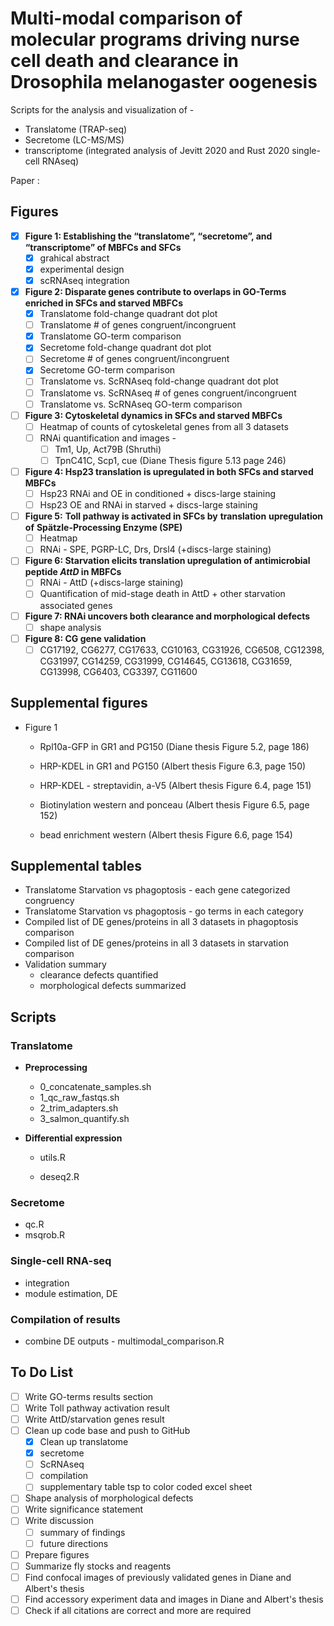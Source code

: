 # Multi-modal comparison of molecular programs driving nurse cell death and clearance in Drosophila melanogaster oogenesis 

Scripts for the analysis and visualization of - 

- Translatome (TRAP-seq)
- Secretome (LC-MS/MS)
- transcriptome (integrated analysis of Jevitt 2020 and Rust 2020 single-cell RNAseq)

Paper : 



## Figures

- [x] **Figure 1: Establishing the “translatome”, “secretome”, and “transcriptome” of MBFCs and SFCs**
  - [x] grahical abstract
  - [x] experimental design
  - [x] scRNAseq integration 
- [x] **Figure 2: Disparate genes contribute to overlaps in GO-Terms enriched in SFCs and starved MBFCs**
  - [x] Translatome fold-change quadrant dot plot 
  - [ ] Translatome # of genes congruent/incongruent
  - [x] Translatome GO-term comparison 
  - [x] Secretome fold-change quadrant dot plot 
  - [ ] Secretome # of genes congruent/incongruent 
  - [x] Secretome GO-term comparison
  - [ ] Translatome vs. ScRNAseq fold-change quadrant dot plot 
  - [ ] Translatome vs. ScRNAseq  # of genes congruent/incongruent
  - [ ] Translatome vs. ScRNAseq GO-term comparison
- [ ] **Figure 3: Cytoskeletal dynamics in SFCs and starved MBFCs**
  - [ ] Heatmap of counts of cytoskeletal genes from all 3 datasets
  - [ ] RNAi quantification and images - 
    - [ ] Tm1, Up, Act79B (Shruthi)
    - [ ] TpnC41C, Scp1, cue (Diane Thesis figure 5.13 page 246) 
- [ ] **Figure 4: Hsp23 translation is upregulated in both SFCs and starved MBFCs**
  - [ ] Hsp23 RNAi and OE in conditioned + discs-large staining
  - [ ] Hsp23 OE and RNAi in starved + discs-large staining
- [ ] **Figure 5:** **Toll pathway is activated in SFCs by** **translation** **upregulation of** **Spätzle-Processing Enzyme (SPE)** 
  - [ ] Heatmap
  - [ ] RNAi - SPE, PGRP-LC, Drs, Drsl4  (+discs-large staining)
- [ ] **Figure 6: Starvation elicits translation upregulation of antimicrobial peptide *AttD* in MBFCs**
  - [ ] RNAi - AttD  (+discs-large staining)
  - [ ] Quantification of mid-stage death in AttD + other starvation associated genes
- [ ] **Figure 7: RNAi uncovers both clearance and morphological defects** 
  - [ ] shape analysis 
- [ ] **Figure 8: CG gene validation** 
  - [ ] CG17192, CG6277, CG17633, CG10163, CG31926, CG6508, CG12398, CG31997, CG14259, CG31999, CG14645, CG13618, CG31659, CG13998, CG6403, CG3397, CG11600

## Supplemental figures

- Figure 1
  - Rpl10a-GFP in GR1 and PG150 (Diane thesis Figure 5.2, page 186)
  
  - HRP-KDEL in GR1 and PG150 (Albert thesis Figure 6.3, page 150)
  - HRP-KDEL - streptavidin, a-V5 (Albert thesis Figure 6.4, page 151)
  - Biotinylation western and ponceau (Albert thesis Figure 6.5, page 152)
  - bead enrichment western (Albert thesis Figure 6.6, page 154)



## Supplemental tables

- Translatome Starvation vs phagoptosis - each gene categorized congruency 
- Translatome Starvation vs phagoptosis - go terms in each category
- Compiled list of DE genes/proteins in all 3 datasets in phagoptosis comparison
- Compiled list of DE genes/proteins in all 3 datasets in starvation comparison
- Validation summary
  - clearance defects quantified
  - morphological defects summarized

## Scripts

### Translatome

- **Preprocessing**

  - 0_concatenate_samples.sh
  - 1_qc_raw_fastqs.sh
  - 2_trim_adapters.sh
  - 3_salmon_quantify.sh

- **Differential expression**

  - utils.R 

  - deseq2.R 


### Secretome

- qc.R 
- msqrob.R

### Single-cell RNA-seq

- integration
- module estimation, DE

### Compilation of results

- combine DE outputs - multimodal_comparison.R 



## To Do List

- [ ] Write GO-terms results section
- [ ] Write Toll pathway activation result
- [ ] Write AttD/starvation genes result 
- [ ] Clean up code base and push to GitHub
  - [x] Clean up translatome
  - [x] secretome
  - [ ] ScRNAseq
  - [ ] compilation 
  - [ ] supplementary table tsp to color coded excel sheet 
- [ ] Shape analysis of morphological defects
- [ ] Write significance statement
- [ ] Write discussion 
  - [ ] summary of findings
  - [ ] future directions
- [ ] Prepare figures 
- [ ] Summarize fly stocks and reagents 
- [ ] Find confocal images of previously validated genes in Diane and Albert's thesis 
- [ ] Find accessory experiment data and images in Diane and Albert's thesis
- [ ] Check if all citations are correct and more are required 
